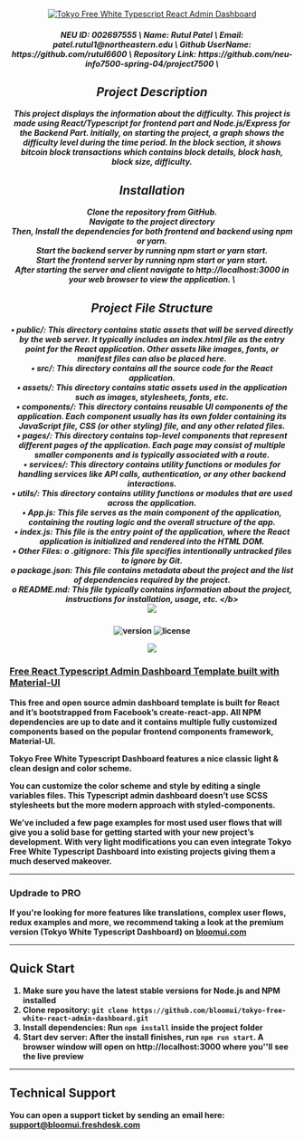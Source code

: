 <p align="center">
    <a href="https://bloomui.com" title="BloomUI.com">
        <img src="https://bloomui.s3.us-east-2.amazonaws.com/tokyo-logo.png" alt="Tokyo Free White Typescript React Admin Dashboard">
    </a>
</p>
<h5 align="center">
    <b>
          NEU ID: 002697555 \
          Name: Rutul Patel \
          Email: patel.rutul1@northeastern.edu \
          Github UserName: https://github.com/rutul6600 \
          Repository Link: https://github.com/neu-info7500-spring-04/project7500 \

## Project Description
This project displays the information about the difficulty. This project is made using React/Typescript for frontend part and Node.js/Express for the Backend Part. Initially, on starting the project, a graph shows the difficulty level during the time period. In the block section, it shows bitcoin block transactions which contains block details, block hash, block size, difficulty.



## Installation
Clone the repository from GitHub. \
Navigate to the project directory \
Then, Install the dependencies for both frontend and backend using npm or yarn. \
Start the backend server by running npm start or yarn start. \
Start the frontend server by running npm start or yarn start. \
After starting the server and client navigate to http://localhost:3000 in your web browser to view the application. \



## Project File Structure
•	public/: This directory contains static assets that will be served directly by the web server. It typically includes an index.html file as the entry point for the React application. Other assets like images, fonts, or manifest files can also be placed here. \
•	src/: This directory contains all the source code for the React application. \
•	assets/: This directory contains static assets used in the application such as images, stylesheets, fonts, etc. \
•	components/: This directory contains reusable UI components of the application. Each component usually has its own folder containing its JavaScript file, CSS (or other styling) file, and any other related files. \
•	pages/: This directory contains top-level components that represent different pages of the application. Each page may consist of multiple smaller components and is typically associated with a route. \
•	services/: This directory contains utility functions or modules for handling services like API calls, authentication, or any other backend interactions. \
•	utils/: This directory contains utility functions or modules that are used across the application. \
•	App.js: This file serves as the main component of the application, containing the routing logic and the overall structure of the app. \
•	index.js: This file is the entry point of the application, where the React application is initialized and rendered into the HTML DOM. \
•	Other Files: 
  o	.gitignore: This file specifies intentionally untracked files to ignore by Git. \
  o	package.json: This file contains metadata about the project and the list of dependencies required by the project. \
  o	README.md: This file typically contains information about the project, instructions for installation, usage, etc. \</b>
    <br>
    <a href="https://twitter.com/intent/tweet?url=https://bloomui.com&text=I like this React admin dashboard">
        <img src="https://img.shields.io/twitter/url/http/shields.io.svg?style=social" />
    </a>
</h5>
<div align="center">

![version](https://img.shields.io/badge/version-2.0.0-blue.svg)
![license](https://img.shields.io/badge/license-MIT-blue.svg)

<a href="https://bloomui.com/product/tokyo-free-white-react-typescript-material-ui-admin-dashboard/"><img src="https://bloomui.s3.us-east-2.amazonaws.com/tokyo-free-white-react-typescript-material-ui-admin-dashboard.jpg" /></a>
</div>

<a href="https://bloomui.com/product/tokyo-free-white-react-typescript-material-ui-admin-dashboard/"><h3>Free React Typescript Admin Dashboard Template built with Material-UI</h3></a>
<p>
    This free and open source admin dashboard template is built for React and it’s bootstrapped from Facebook’s create-react-app. All NPM dependencies are up to date and it contains multiple fully customized components based on the popular frontend components framework, Material-UI.
</p>
<p>
Tokyo Free White Typescript Dashboard features a nice classic light & clean design and color scheme.
</p>
<p>
You can customize the color scheme and style by editing a single variables files. This Typescript admin dashboard doesn’t use SCSS stylesheets but the more modern approach with styled-components.
</p>
<p>
We’ve included a few page examples for most used user flows that will give you a solid base for getting started with your new project’s development. With very light modifications you can even integrate Tokyo Free White Typescript Dashboard into existing projects giving them a much deserved makeover.
</p>

---
<h3>Updrade to PRO</h3>

<p>If you're looking for more features like translations, complex user flows, redux examples and more,  we recommend taking a look at the premium version (Tokyo White Typescript Dashboard) on <a href="https://bloomui.com">bloomui.com</a></p>

---

<h2>
    Quick Start
</h2>
<ol>
    <li>Make sure you have the latest stable versions for Node.js and NPM installed</li>
    <li>Clone repository: <code>git clone https://github.com/bloomui/tokyo-free-white-react-admin-dashboard.git</code></li>
    <li>Install dependencies: Run <code>npm install</code> inside the project folder</li>
    <li>Start dev server: After the install finishes, run <code>npm run start</code>. A browser window will open on http://localhost:3000 where you''ll see the live preview</li>
</ol>

---

<h2>
    Technical Support
</h2>
<p>
    You can open a support ticket by sending an email here: <a href="mailto:support@bloomui.freshdesk.com" title="Open Support Ticket">
        support@bloomui.freshdesk.com
    </a>
</p>
